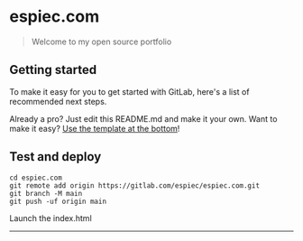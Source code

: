# espiec.com

> Welcome to my open source portfolio

## Getting started

To make it easy for you to get started with GitLab, here's a list of recommended next steps.

Already a pro? Just edit this README.md and make it your own. Want to make it
easy? [Use the template at the bottom](#editing-this-readme)!

## Test and deploy
```
cd espiec.com
git remote add origin https://gitlab.com/espiec/espiec.com.git
git branch -M main
git push -uf origin main
```

Launch the index.html

***
